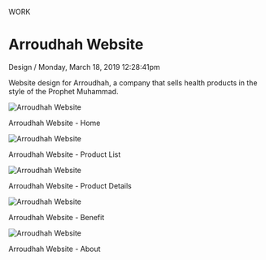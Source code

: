 <p class="type">WORK</p>

# Arroudhah Website

<p class="meta">Design  /  Monday, March 18, 2019 12:28:41pm</p>

Website design for Arroudhah, a company that sells health products in the style of the Prophet Muhammad.

![Arroudhah Website](https://farooq-agent.web.app/assets/images/works/details/116-arroudhah-website/1.jpg)

<p class="caption">Arroudhah Website - Home</p>

![Arroudhah Website](https://farooq-agent.web.app/assets/images/works/details/116-arroudhah-website/1.jpg)

<p class="caption">Arroudhah Website - Product List</p>

![Arroudhah Website](https://farooq-agent.web.app/assets/images/works/details/116-arroudhah-website/1.jpg)

<p class="caption">Arroudhah Website - Product Details</p>

![Arroudhah Website](https://farooq-agent.web.app/assets/images/works/details/116-arroudhah-website/1.jpg)

<p class="caption">Arroudhah Website - Benefit</p>

![Arroudhah Website](https://farooq-agent.web.app/assets/images/works/details/116-arroudhah-website/1.jpg)

<p class="caption">Arroudhah Website - About</p>
